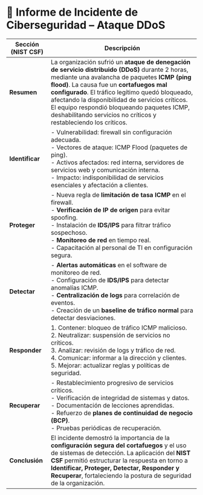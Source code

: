 # 📄 Informe de Incidente de Ciberseguridad – Ataque DDoS

| **Sección (NIST CSF)** | **Descripción** |
|-------------------------|-----------------|
| **Resumen** | La organización sufrió un **ataque de denegación de servicio distribuido (DDoS)** durante 2 horas, mediante una avalancha de paquetes **ICMP (ping flood)**. La causa fue un **cortafuegos mal configurado**. El tráfico legítimo quedó bloqueado, afectando la disponibilidad de servicios críticos. El equipo respondió bloqueando paquetes ICMP, deshabilitando servicios no críticos y restableciendo los críticos. |
| **Identificar** | - Vulnerabilidad: firewall sin configuración adecuada.<br> - Vectores de ataque: ICMP Flood (paquetes de ping).<br> - Activos afectados: red interna, servidores de servicios web y comunicación interna.<br> - Impacto: indisponibilidad de servicios esenciales y afectación a clientes. |
| **Proteger** | - Nueva regla de **limitación de tasa ICMP** en el firewall.<br> - **Verificación de IP de origen** para evitar spoofing.<br> - Instalación de **IDS/IPS** para filtrar tráfico sospechoso.<br> - **Monitoreo de red** en tiempo real.<br> - Capacitación al personal de TI en configuración segura. |
| **Detectar** | - **Alertas automáticas** en el software de monitoreo de red.<br> - Configuración de **IDS/IPS** para detectar anomalías ICMP.<br> - **Centralización de logs** para correlación de eventos.<br> - Creación de un **baseline de tráfico normal** para detectar desviaciones. |
| **Responder** | 1. Contener: bloqueo de tráfico ICMP malicioso.<br> 2. Neutralizar: suspensión de servicios no críticos.<br> 3. Analizar: revisión de logs y tráfico de red.<br> 4. Comunicar: informar a la dirección y clientes.<br> 5. Mejorar: actualizar reglas y políticas de seguridad. |
| **Recuperar** | - Restablecimiento progresivo de servicios críticos.<br> - Verificación de integridad de sistemas y datos.<br> - Documentación de lecciones aprendidas.<br> - Refuerzo de **planes de continuidad de negocio (BCP)**.<br> - Pruebas periódicas de recuperación. |
| **Conclusión** | El incidente demostró la importancia de la **configuración segura del cortafuegos** y el uso de sistemas de detección. La aplicación del **NIST CSF** permitió estructurar la respuesta en torno a **Identificar, Proteger, Detectar, Responder y Recuperar**, fortaleciendo la postura de seguridad de la organización. |

